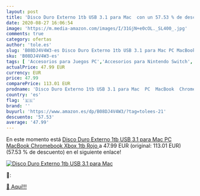 ```yaml
---
layout: post
title: 'Disco Duro Externo 1tb USB 3.1 para Mac  con un 57.53 % de descuento'
date: 2020-08-27 16:06:54
image: 'https://m.media-amazon.com/images/I/31GjN+e0cOL._SL400_.jpg'
comments: true
category: ofertas
author: 'tole.es'
slug: 'B08DJ4V4W3-es Disco Duro Externo 1tb USB 3.1 para Mac PC MacBook...'
sku: 'B08DJ4V4W3-es'
tags: [ 'Accesorios para Juegos PC','Accesorios para Nintendo Switch','Accesorios para PlayStation 4','Accesorios para PlayStation 5','Accesorios para Xbox One','Accesorios para Xbox Series X y S','Electrónica','Figuras interactivas para Nintendo 3DS y 2DS','Fundas para PlayStation 4','Fundas para Xbox One','Fundas y almacenamiento para PlayStation 4','Fundas y almacenamiento para Xbox One','Hardware y juegos para Nintendo 3DS y 2DS','Hardware y juegos para Nintendo Switch','Hardware y juegos para PlayStation 4','Hardware y juegos para PlayStation 5','Hardware y juegos para Xbox One','Hardware y juegos para Xbox Series X y S','Juego de mesa','Juegos de miniaturas','Juegos para Nintendo Switch','Juegos para PlayStation 4','Juegos para Xbox One','Juegos y Accesorios para PC','Juegos y accesorios para juegos','Juguetes','Juguetes y juegos','Mandos para Nintendo Switch','Mandos y controles para PlayStation 5','Mandos y controles para Xbox Series X y S','Packs de accesorios para PlayStation 4','Sistemas precursores y micro consolas','Videojuegos','xbox', ]
actualPrice: 47.99 EUR
currency: EUR
price: 47.99
comparePrice: 113.01 EUR
prodname: 'Disco Duro Externo 1tb USB 3.1 para Mac  PC  MacBook  Chromebook  Xbox  1tb  Rojo '
country: 'es'
flag: '🇪🇸'
brand: ''
buyurl: 'https://www.amazon.es/dp/B08DJ4V4W3/?tag=tolees-21'
descuento: '57.53'
average: '47.99'
---
```


En este momento está [Disco Duro Externo 1tb USB 3.1 para Mac  PC  MacBook  Chromebook  Xbox  1tb  Rojo ](https://www.amazon.es/dp/B08DJ4V4W3/?tag=tolees-21) a 47.99 EUR (original: 113.01 EUR) (57.53 %  de descuento) en el siguiente enlace!

[![Disco Duro Externo 1tb USB 3.1 para Mac ](https://m.media-amazon.com/images/I/31GjN+e0cOL._SL400_.jpg)](https://www.amazon.es/dp/B08DJ4V4W3/?tag=tolees-21)

🔎:


[🛒 Aquí!!!](https://www.amazon.es/dp/B08DJ4V4W3/?tag=tolees-21)
